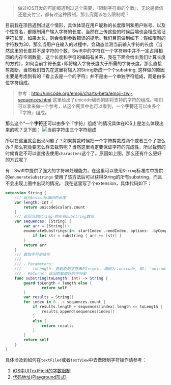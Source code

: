 > 做过iOS开发的可能都遇到过这个需要，『限制字符串的个数』，无论是微信还是支付宝，都有过这种限制，那么究竟该怎么限制呢？ 
 
目前我在项目遇到过这个情形，具体体现在用户昵称的长度限制和用户账号、以及个性签名，都限制用户输入字符的长度，当然在上传这些的时候后端也会相应验证字符长度，如果太长，则会收到参数错误的提示。我们目前做到如下：假如限制的字符数为30，那么当用户在输入的过程中，会动态监测当前输入字符的长度（当然这里的长度并不是字符的个数，Swift中的字符在一个字符串中并不一定占用相同的内存空间数量，这个长度和字符的编码有关系，我在下面会给出我们计算长度的方式），如何当前字符长度+即将输入字符长度大于所需的字符长度，那么直接剪裁断，当然我们首先在这里将输入的String断成一个个substring, 这样做的原因主要是考虑到有的『看上去是一个的字符』并不是由一个单独字符组成，而是由多位字符组成。
> 参考：http://unicode.org/emoji/charts-beta/emoji-zwj-sequences.html 这里给出了unicode编码的即将支持的字符的组成。咱们可以拿来做一个参考，从这个网页中也可以看到，一个**字符**还可以由多个『字符』组成。

那么这个“一个**字符**还可以由多个『字符』组成”的情况具体在iOS上是怎么体现出来的呢？见下图：
![当前字符由三个字符组成](http://7xk67j.com1.z0.glb.clouddn.com/EmotionString.jpg)

所以在这里就会出现问题了？如果剪裁时候把一个字符剪裁成两个或者三个了怎么办？那么究竟要怎么样去裁剪呢？当然这里肯定要保证字符的完成性，所以裁剪的时候肯定不可以直接去使用`characters`这个了。原因如上图，那么还有什么更好的方式呢？

有：Swift中提供了强大的字符串处理能力，在这里可以使用`String`标准库中提供的`enumerateSubstrings` 使用了该方法后可以获得String的所有substring，而且不会出现上图中出现的情况。
我在这里写了个extension，具体代码如下：
```swift
extension String {
    /// 返回unicode编码的长度
    var length: Int {
        return unicodeScalars.count
    }
    /// 返回当前String 的所有substring数组
    var sequences: [String] {
        var arr = [String]()
        enumerateSubstrings(in: startIndex..<endIndex, options: .byComposedCharacterSequences) { (substring, _, _, _) in
            if let str = substring { arr += [str] }
        }
        return arr
    }
    /// 截取字符串操作
    ///
    /// - Parameters:
    ///   - toLength: 要截取的字符串的length, 编码为：unicode, 即： `unicodeScalars.count`
    /// - Returns: 返回的截取好的字符串
    func substring(toLength: Int) -> String {
        guard toLength < length else {
                return self
        }
        var results = String()
        for index in 0 ..< sequences.count {
            if results.length + sequences[index].length <= toLength {
                results.append(sequences[index])
            }
            else {
                return results
            }
        }
        return self
    }
}
```
具体涉及到如何在`textFiled`或者`textView`中去做限制字符操作请参考：  
1. [iOS中UITextField的字数限制](http://www.jianshu.com/p/2d1c06f2dfa4)
2. [代码地址(Playground形式)](https://github.com/qiuncheng/posted-articles-in-blog/tree/master/Demos/Emotions.playground)
